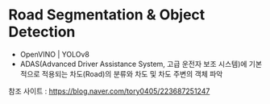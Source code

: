 # Road Segmentation & Object Detection 
- OpenVINO | YOLOv8
- ADAS(Advanced Driver Assistance System, 고급 운전자 보조 시스템)에 기본적으로 적용되는 차도(Road)의 분류와 차도 및 차도 주변의 객체 파악


참조 사이트 : https://blog.naver.com/tory0405/223687251247
